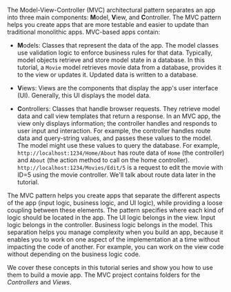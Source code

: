 The Model-View-Controller (MVC) architectural pattern separates an app into three main components: **M**odel, **V**iew, and **C**ontroller. The MVC pattern helps you create apps that are more testable and easier to update than traditional monolithic apps. MVC-based apps contain:

* **M**odels: Classes that represent the data of the app. The model classes use validation logic to enforce business rules for that data. Typically, model objects retrieve and store model state in a database. In this tutorial, a `Movie` model retrieves movie data from a database, provides it to the view or updates it. Updated data is written to a database.

* **V**iews: Views are the components that display the app's user interface (UI). Generally, this UI displays the model data.

* **C**ontrollers: Classes that handle browser requests. They retrieve model data and call view templates that return a response. In an MVC app, the view only displays information; the controller handles and responds to user input and interaction. For example, the controller handles route data and query-string values, and passes these values to the model. The model might use these values to query the database. For example, `http://localhost:1234/Home/About` has route data of `Home` (the controller) and `About` (the action method to call on the home controller). `http://localhost:1234/Movies/Edit/5` is a request to edit the movie with ID=5 using the movie controller.  We'll talk about route data later in the tutorial.

The MVC pattern helps you create apps that separate the different aspects of the app (input logic, business logic, and UI logic), while providing a loose coupling between these elements. The pattern specifies where each kind of logic should be located in the app. The UI logic belongs in the view. Input logic belongs in the controller. Business logic belongs in the model. This separation helps you manage complexity when you build an app, because it enables you to work on one aspect of the implementation at a time without impacting the code of another. For example, you can work on the view code without depending on the business logic code.

We cover these concepts in this tutorial series and show you how to use them to build a movie app. The MVC project contains folders for the *Controllers* and *Views*.

